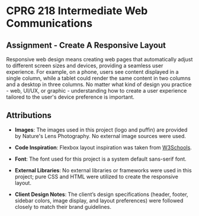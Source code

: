 # CPRG 218 Intermediate Web Communications
## Assignment - Create A Responsive Layout

Responsive web design means creating web pages that automatically adjust to different screen sizes and devices, providing a seamless user experience. For example, on a phone, users see content displayed in a single column, while a tablet could render the same content in two columns and a desktop in three columns. No matter what kind of design you practice - web, UI/UX, or graphic - understanding how to create a user experience tailored to the user's device preference is important.

## Attributions

- **Images**: The images used in this project (logo and puffin) are provided by Nature's Lens Photography. No external image sources were used.
  
- **Code Inspiration**: Flexbox layout inspiration was taken from [W3Schools](https://www.w3schools.com/css/css3_flexbox.asp).
  
- **Font**: The font used for this project is a system default sans-serif font.
  
- **External Libraries**: No external libraries or frameworks were used in this project; pure CSS and HTML were utilized to create the responsive layout.

- **Client Design Notes**: The client’s design specifications (header, footer, sidebar colors, image display, and layout preferences) were followed closely to match their brand guidelines.